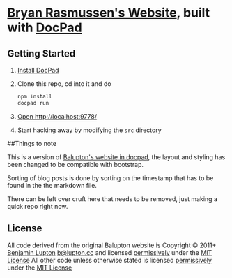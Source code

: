 # [Bryan Rasmussen's Website](http://bryanrasmussen.name), built with [DocPad](http://docpad.org)


## Getting Started

1. [Install DocPad](http://docpad.org/install) 

1. Clone this repo, cd into it and do

	``` bash
	npm install
	docpad run
	```

1. [Open http://localhost:9778/](http://localhost:9778/)

1. Start hacking away by modifying the `src` directory

##Things to note

This is a version of [Balupton's website in docpad](http://balupton.com), the layout and styling has been changed to be compatible with bootstrap. 

Sorting of blog posts is done by sorting on the timestamp that has to be found in the the markdown file. 

There can be left over cruft here that needs to be removed, just making a quick repo right now. 

## License

All code derived from the original Balupton website is Copyright © 2011+ [Benjamin Lupton](http://balupton.com) <b@lupton.cc> 
and licensed [permissively](http://en.wikipedia.org/wiki/Permissive_free_software_licence) under the
[MIT License](http://creativecommons.org/licenses/MIT/) 
All other code unless otherwise stated is licensed [permissively](http://en.wikipedia.org/wiki/Permissive_free_software_licence) under the
[MIT License](http://creativecommons.org/licenses/MIT/) 
